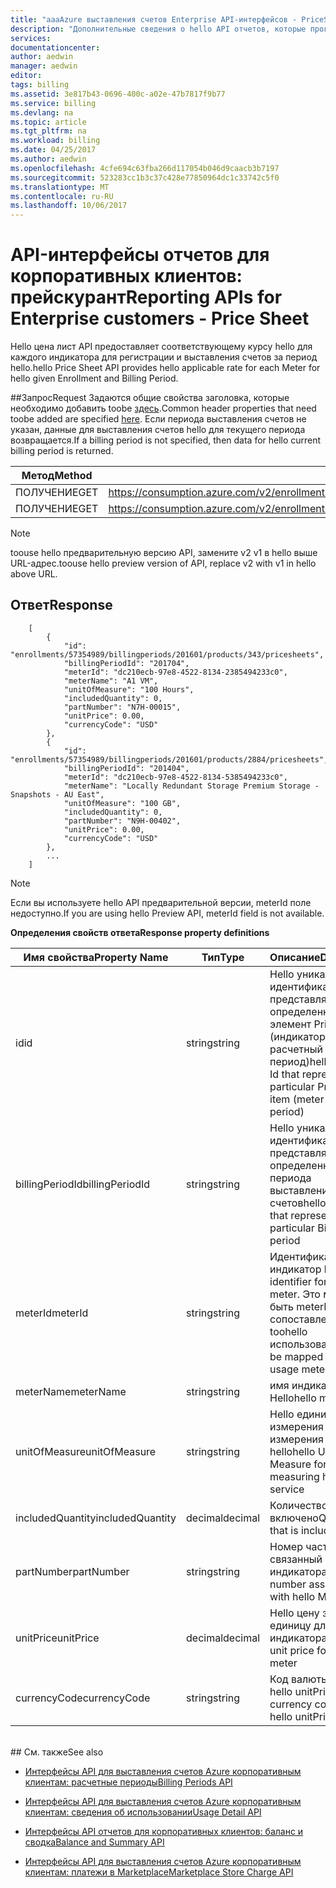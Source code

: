 ```yaml
---
title: "aaaAzure выставления счетов Enterprise API-интерфейсов - PriceSheet | Документы Microsoft"
description: "Дополнительные сведения о hello API отчетов, которые программным образом включить корпоративных клиентов toopull потребления данных Azure."
services: 
documentationcenter: 
author: aedwin
manager: aedwin
editor: 
tags: billing
ms.assetid: 3e817b43-0696-400c-a02e-47b7817f9b77
ms.service: billing
ms.devlang: na
ms.topic: article
ms.tgt_pltfrm: na
ms.workload: billing
ms.date: 04/25/2017
ms.author: aedwin
ms.openlocfilehash: 4cfe694c63fba266d117054b046d9caacb3b7197
ms.sourcegitcommit: 523283cc1b3c37c428e77850964dc1c33742c5f0
ms.translationtype: MT
ms.contentlocale: ru-RU
ms.lasthandoff: 10/06/2017
---
```

# <a name="reporting-apis-for-enterprise-customers---price-sheet"></a><span data-ttu-id="fbfb8-103">API-интерфейсы отчетов для корпоративных клиентов: прейскурант</span><span class="sxs-lookup"><span data-stu-id="fbfb8-103">Reporting APIs for Enterprise customers - Price Sheet</span></span>

<span data-ttu-id="fbfb8-104">Hello цена лист API предоставляет соответствующему курсу hello для каждого индикатора для регистрации и выставления счетов за период hello.</span><span class="sxs-lookup"><span data-stu-id="fbfb8-104">hello Price Sheet API provides hello applicable rate for each Meter for hello given Enrollment and Billing Period.</span></span>

##<a name="request"></a><span data-ttu-id="fbfb8-105">Запрос</span><span class="sxs-lookup"><span data-stu-id="fbfb8-105">Request</span></span>
<span data-ttu-id="fbfb8-106">Задаются общие свойства заголовка, которые необходимо добавить toobe [здесь](billing-enterprise-api.md).</span><span class="sxs-lookup"><span data-stu-id="fbfb8-106">Common header properties that need toobe added are specified [here](billing-enterprise-api.md).</span></span> <span data-ttu-id="fbfb8-107">Если периода выставления счетов не указан, данные для выставления счетов hello для текущего периода возвращается.</span><span class="sxs-lookup"><span data-stu-id="fbfb8-107">If a billing period is not specified, then data for hello current billing period is returned.</span></span>

|<span data-ttu-id="fbfb8-108">Метод</span><span class="sxs-lookup"><span data-stu-id="fbfb8-108">Method</span></span> | <span data-ttu-id="fbfb8-109">URI запроса</span><span class="sxs-lookup"><span data-stu-id="fbfb8-109">Request URI</span></span>|
|-|-|
|<span data-ttu-id="fbfb8-110">ПОЛУЧЕНИЕ</span><span class="sxs-lookup"><span data-stu-id="fbfb8-110">GET</span></span>|<span data-ttu-id="fbfb8-111">https://consumption.azure.com/v2/enrollments/{enrollmentNumber}/pricesheet</span><span class="sxs-lookup"><span data-stu-id="fbfb8-111">https://consumption.azure.com/v2/enrollments/{enrollmentNumber}/pricesheet</span></span>|
|<span data-ttu-id="fbfb8-112">ПОЛУЧЕНИЕ</span><span class="sxs-lookup"><span data-stu-id="fbfb8-112">GET</span></span>|<span data-ttu-id="fbfb8-113">https://consumption.azure.com/v2/enrollments/{enrollmentNumber}/billingPeriods/{billingPeriod}/pricesheet</span><span class="sxs-lookup"><span data-stu-id="fbfb8-113">https://consumption.azure.com/v2/enrollments/{enrollmentNumber}/billingPeriods/{billingPeriod}/pricesheet</span></span>|

> [!Note]
> <span data-ttu-id="fbfb8-114">toouse hello предварительную версию API, замените v2 v1 в hello выше URL-адрес.</span><span class="sxs-lookup"><span data-stu-id="fbfb8-114">toouse hello preview version of API, replace v2 with v1 in hello above URL.</span></span>
>

## <a name="response"></a><span data-ttu-id="fbfb8-115">Ответ</span><span class="sxs-lookup"><span data-stu-id="fbfb8-115">Response</span></span>

    
        [
            {
                "id": "enrollments/57354989/billingperiods/201601/products/343/pricesheets",
                "billingPeriodId": "201704",
                "meterId": "dc210ecb-97e8-4522-8134-2385494233c0",
                "meterName": "A1 VM",
                "unitOfMeasure": "100 Hours",
                "includedQuantity": 0,
                "partNumber": "N7H-00015",
                "unitPrice": 0.00,
                "currencyCode": "USD"
            },
            {
                "id": "enrollments/57354989/billingperiods/201601/products/2884/pricesheets",
                "billingPeriodId": "201404",
                "meterId": "dc210ecb-97e8-4522-8134-5385494233c0",
                "meterName": "Locally Redundant Storage Premium Storage - Snapshots - AU East",
                "unitOfMeasure": "100 GB",
                "includedQuantity": 0,
                "partNumber": "N9H-00402",
                "unitPrice": 0.00,
                "currencyCode": "USD"
            },
            ...
        ]
    

> [!Note]
><span data-ttu-id="fbfb8-116">Если вы используете hello API предварительной версии, meterId поле недоступно.</span><span class="sxs-lookup"><span data-stu-id="fbfb8-116">If you are using hello Preview API, meterId field is not available.</span></span>
>

<span data-ttu-id="fbfb8-117">**Определения свойств ответа**</span><span class="sxs-lookup"><span data-stu-id="fbfb8-117">**Response property definitions**</span></span>

|<span data-ttu-id="fbfb8-118">Имя свойства</span><span class="sxs-lookup"><span data-stu-id="fbfb8-118">Property Name</span></span>| <span data-ttu-id="fbfb8-119">Тип</span><span class="sxs-lookup"><span data-stu-id="fbfb8-119">Type</span></span>| <span data-ttu-id="fbfb8-120">Описание</span><span class="sxs-lookup"><span data-stu-id="fbfb8-120">Description</span></span>
|-|-|-|
|<span data-ttu-id="fbfb8-121">id</span><span class="sxs-lookup"><span data-stu-id="fbfb8-121">id</span></span>| <span data-ttu-id="fbfb8-122">string</span><span class="sxs-lookup"><span data-stu-id="fbfb8-122">string</span></span>| <span data-ttu-id="fbfb8-123">Hello уникальный идентификатор, представляющий определенный элемент PriceSheet (индикатор, расчетный период)</span><span class="sxs-lookup"><span data-stu-id="fbfb8-123">hello unique Id that represents a particular PriceSheet item (meter by billing period)</span></span>|
|<span data-ttu-id="fbfb8-124">billingPeriodId</span><span class="sxs-lookup"><span data-stu-id="fbfb8-124">billingPeriodId</span></span>| <span data-ttu-id="fbfb8-125">string</span><span class="sxs-lookup"><span data-stu-id="fbfb8-125">string</span></span>| <span data-ttu-id="fbfb8-126">Hello уникальный идентификатор, представляющий определенного периода выставления счетов</span><span class="sxs-lookup"><span data-stu-id="fbfb8-126">hello unique Id that represents a particular Billing period</span></span>|
|<span data-ttu-id="fbfb8-127">meterId</span><span class="sxs-lookup"><span data-stu-id="fbfb8-127">meterId</span></span>| <span data-ttu-id="fbfb8-128">string</span><span class="sxs-lookup"><span data-stu-id="fbfb8-128">string</span></span>| <span data-ttu-id="fbfb8-129">Идентификатор Hello индикатор hello.</span><span class="sxs-lookup"><span data-stu-id="fbfb8-129">hello identifier for hello meter.</span></span> <span data-ttu-id="fbfb8-130">Это может быть meterId сопоставленных toohello использования.</span><span class="sxs-lookup"><span data-stu-id="fbfb8-130">It can be mapped toohello usage meterId.</span></span>|
|<span data-ttu-id="fbfb8-131">meterName</span><span class="sxs-lookup"><span data-stu-id="fbfb8-131">meterName</span></span>| <span data-ttu-id="fbfb8-132">string</span><span class="sxs-lookup"><span data-stu-id="fbfb8-132">string</span></span>| <span data-ttu-id="fbfb8-133">имя индикатора Hello</span><span class="sxs-lookup"><span data-stu-id="fbfb8-133">hello meter name</span></span>|
|<span data-ttu-id="fbfb8-134">unitOfMeasure</span><span class="sxs-lookup"><span data-stu-id="fbfb8-134">unitOfMeasure</span></span>| <span data-ttu-id="fbfb8-135">string</span><span class="sxs-lookup"><span data-stu-id="fbfb8-135">string</span></span>| <span data-ttu-id="fbfb8-136">Hello единица измерения для измерения службы hello</span><span class="sxs-lookup"><span data-stu-id="fbfb8-136">hello Unit of Measure for measuring hello service</span></span>|
|<span data-ttu-id="fbfb8-137">includedQuantity</span><span class="sxs-lookup"><span data-stu-id="fbfb8-137">includedQuantity</span></span>| <span data-ttu-id="fbfb8-138">decimal</span><span class="sxs-lookup"><span data-stu-id="fbfb8-138">decimal</span></span>| <span data-ttu-id="fbfb8-139">Количество, которое включено</span><span class="sxs-lookup"><span data-stu-id="fbfb8-139">Quantity that is included</span></span> |
|<span data-ttu-id="fbfb8-140">partNumber</span><span class="sxs-lookup"><span data-stu-id="fbfb8-140">partNumber</span></span>| <span data-ttu-id="fbfb8-141">string</span><span class="sxs-lookup"><span data-stu-id="fbfb8-141">string</span></span>| <span data-ttu-id="fbfb8-142">Номер части Hello, связанный с hello индикатора</span><span class="sxs-lookup"><span data-stu-id="fbfb8-142">hello part number associated with hello Meter</span></span>|
|<span data-ttu-id="fbfb8-143">unitPrice</span><span class="sxs-lookup"><span data-stu-id="fbfb8-143">unitPrice</span></span>| <span data-ttu-id="fbfb8-144">decimal</span><span class="sxs-lookup"><span data-stu-id="fbfb8-144">decimal</span></span>| <span data-ttu-id="fbfb8-145">Hello цену за единицу для индикатора hello</span><span class="sxs-lookup"><span data-stu-id="fbfb8-145">hello unit price for hello meter</span></span>|
|<span data-ttu-id="fbfb8-146">currencyCode</span><span class="sxs-lookup"><span data-stu-id="fbfb8-146">currencyCode</span></span>| <span data-ttu-id="fbfb8-147">string</span><span class="sxs-lookup"><span data-stu-id="fbfb8-147">string</span></span>| <span data-ttu-id="fbfb8-148">Код валюты Hello hello unitPrice</span><span class="sxs-lookup"><span data-stu-id="fbfb8-148">hello currency code for hello unitPrice</span></span>|
<br/>
## <a name="see-also"></a><span data-ttu-id="fbfb8-149">См. также</span><span class="sxs-lookup"><span data-stu-id="fbfb8-149">See also</span></span>

* [<span data-ttu-id="fbfb8-150">Интерфейсы API для выставления счетов Azure корпоративным клиентам: расчетные периоды</span><span class="sxs-lookup"><span data-stu-id="fbfb8-150">Billing Periods API</span></span>](billing-enterprise-api-billing-periods.md)

* [<span data-ttu-id="fbfb8-151">Интерфейсы API для выставления счетов Azure корпоративным клиентам: сведения об использовании</span><span class="sxs-lookup"><span data-stu-id="fbfb8-151">Usage Detail API</span></span>](billing-enterprise-api-usage-detail.md)

* [<span data-ttu-id="fbfb8-152">Интерфейсы API отчетов для корпоративных клиентов: баланс и сводка</span><span class="sxs-lookup"><span data-stu-id="fbfb8-152">Balance and Summary API</span></span>](billing-enterprise-api-balance-summary.md)

* [<span data-ttu-id="fbfb8-153">Интерфейсы API для выставления счетов Azure корпоративным клиентам: платежи в Marketplace</span><span class="sxs-lookup"><span data-stu-id="fbfb8-153">Marketplace Store Charge API</span></span>](billing-enterprise-api-marketplace-storecharge.md)
